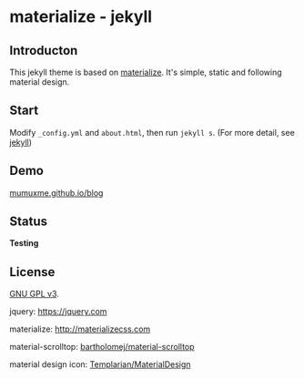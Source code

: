 materialize - jekyll
==============

Introducton
---------

This jekyll theme is based on [materialize](http://materializecss.com). It's simple, static and following material design.

Start
---------

Modify `_config.yml` and `about.html`, then run `jekyll s`. (For more detail, see [jekyll](http://jekyllrb.com/))

Demo
--------

[mumuxme.github.io/blog](http://mumuxme.github.io/blog/)

Status
--------

__Testing__

License
---------

[GNU GPL v3](http://www.gnu.org/licenses/).

jquery: <https://jquery.com>

materialize: <http://materializecss.com>

material-scrolltop: [bartholomej/material-scrolltop](https://github.com/bartholomej/material-scrolltop)

material design icon: [Templarian/MaterialDesign](https://github.com/Templarian/MaterialDesign)
